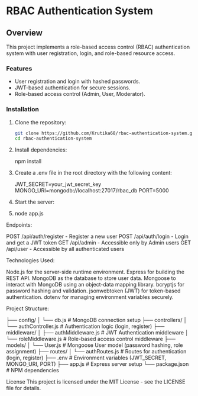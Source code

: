 # RBAC Authentication System

## Overview
This project implements a role-based access control (RBAC) authentication system with user registration, login, and role-based resource access.

### Features
- User registration and login with hashed passwords.
- JWT-based authentication for secure sessions.
- Role-based access control (Admin, User, Moderator).

### Installation
1. Clone the repository:
   ```bash
   git clone https://github.com/Krutika68/rbac-authentication-system.git
   cd rbac-authentication-system

2. Install dependencies:

   npm install

3. Create a .env file in the root directory with the following content:

   JWT_SECRET=your_jwt_secret_key
   MONGO_URI=mongodb://localhost:27017/rbac_db
   PORT=5000

4. Start the server:
5. 
   node app.js

Endpoints:

   POST /api/auth/register - Register a new user
   POST /api/auth/login - Login and get a JWT token
   GET /api/admin - Accessible only by Admin users
   GET /api/user - Accessible by all authenticated users

Technologies Used:
 
   Node.js for the server-side runtime environment.
   Express for building the REST API.
   MongoDB as the database to store user data.
   Mongoose to interact with MongoDB using an object-data mapping library.
   bcryptjs for password hashing and validation.
   jsonwebtoken (JWT) for token-based authentication.
   dotenv for managing environment variables securely.

Project Structure:

├── config/
│   └── db.js            # MongoDB connection setup
├── controllers/
│   └── authController.js # Authentication logic (login, register)
├── middleware/
│   ├── authMiddleware.js # JWT Authentication middleware
│   └── roleMiddleware.js # Role-based access control middleware
├── models/
│   └── User.js          # Mongoose User model (password hashing, role assignment)
├── routes/
│   └── authRoutes.js    # Routes for authentication (login, register)
├── .env                 # Environment variables (JWT_SECRET, MONGO_URI, PORT)
├── app.js               # Express server setup
└── package.json         # NPM dependencies

License
This project is licensed under the MIT License - see the LICENSE file for details. 

